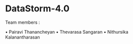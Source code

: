 # DataStorm-4.0

Team members :

 •	Pairavi Thanancheyan
 •	Thevarasa Sangaran
 •	Nithursika Kalanantharasan
 
